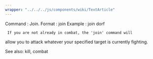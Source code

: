 ```yaml
---
wrapper: "../../../js/components/wiki/TextArticle"
---
```

Command : Join.
Format  : join <target> 
Example : join dorf

     If you are not already in combat, the 'join' command will
allow you to attack whatever your specified target is currently
fighting.

See also: kill, combat
